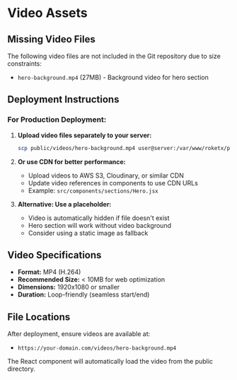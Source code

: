 # Video Assets

## Missing Video Files

The following video files are not included in the Git repository due to size constraints:

- `hero-background.mp4` (27MB) - Background video for hero section

## Deployment Instructions

### For Production Deployment:

1. **Upload video files separately to your server:**
   ```bash
   scp public/videos/hero-background.mp4 user@server:/var/www/roketx/public/videos/
   ```

2. **Or use CDN for better performance:**
   - Upload videos to AWS S3, Cloudinary, or similar CDN
   - Update video references in components to use CDN URLs
   - Example: `src/components/sections/Hero.jsx`

3. **Alternative: Use a placeholder:**
   - Video is automatically hidden if file doesn't exist
   - Hero section will work without video background
   - Consider using a static image as fallback

## Video Specifications

- **Format:** MP4 (H.264)
- **Recommended Size:** < 10MB for web optimization
- **Dimensions:** 1920x1080 or smaller
- **Duration:** Loop-friendly (seamless start/end)

## File Locations

After deployment, ensure videos are available at:
- `https://your-domain.com/videos/hero-background.mp4`

The React component will automatically load the video from the public directory.